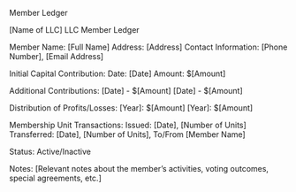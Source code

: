 Member Ledger

[Name of LLC] LLC
Member Ledger

Member Name: [Full Name]
Address: [Address]
Contact Information: [Phone Number], [Email Address]

Initial Capital Contribution:
Date: [Date]
Amount: $[Amount]

Additional Contributions:
[Date] - $[Amount]
[Date] - $[Amount]

Distribution of Profits/Losses:
[Year]: $[Amount]
[Year]: $[Amount]

Membership Unit Transactions:
Issued: [Date], [Number of Units]
Transferred: [Date], [Number of Units], To/From [Member Name]

Status: Active/Inactive

Notes:
[Relevant notes about the member’s activities, voting outcomes, special agreements, etc.]
